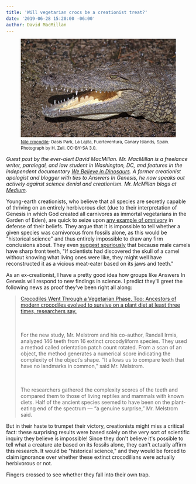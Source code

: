 ```yaml
---
title: 'Will vegetarian crocs be a creationist treat?'
date: '2019-06-28 15:20:00 -06:00'
author: David MacMillan
---
```

<figure>
<img src="/uploads/2019/MacMillan_Crocodile_Teeth.jpg" alt="Crocodile"/>
<figcaption>
<small><a href="https://commons.wikimedia.org/wiki/File:Crocodylus_niloticus_-_Oasis_Park_-_001.jpg#file">Nile crocodile</a>; Oasis Park, La Lajita, Fuerteventura, Canary Islands, Spain. Photograph by H. Zell. CC-BY-SA 3.0.</small>
</figcaption>
</figure>

<i>Guest post by the ever-alert David MacMillan. Mr. MacMillan is a freelance writer, paralegal, and law student in Washington, DC, and features in the independent documentary <a href="https://www.imdb.com/title/tt6316506/">We Believe in Dinosaurs</a>. A former creationist apologist and blogger with ties to Answers In Genesis, he now speaks out actively against science denial and creationism. Mr. McMillan blogs at <a href="https://medium.com/@davidstarlingm">Medium</a>.</i>

Young-earth creationists, who believe that all species are secretly capable of thriving on an entirely herbivorous diet (due to their interpretation of Genesis in which God created all carnivores as immortal vegetarians in the Garden of Eden), are quick to seize upon <a href="https://answersingenesis.org/animal-behavior/what-animals-eat/unexpectedly-vegetarian-animals-what-does-it-mean/">any example of omnivory</a> in defense of their beliefs. They argue that it is impossible to tell whether a given species was carnivorous from fossils alone, as this would be "historical science" and thus entirely impossible to draw any firm conclusions about. They even <a href="https://answersingenesis.org/mammals/camels-confirmation-of-creation/">suggest spuriously</a> that because male camels have sharp front teeth, "If scientists had discovered the skull of a camel without knowing what living ones were like, they might well have reconstructed it as a vicious meat-eater based on its jaws and teeth."

As an ex-creationist, I have a pretty good idea how groups like Answers In Genesis will respond to new findings in science. I predict they'll greet the following news as proof they've been right all along:

<!--more-->

<blockquote><a href="https://www.nytimes.com/2019/06/27/science/crocodiles-vegetarian-teeth.html">Crocodiles Went Through a Vegetarian Phase, Too: Ancestors of modern crocodiles evolved to survive on a plant diet at least three times, researchers say.</a>

<br/><br/>For the new study, Mr. Melstrom and his co-author, Randall Irmis, analyzed 146 teeth from 16 extinct crocodyliform species. They used a method called orientation patch count rotated. From a scan of an object, the method generates a numerical score indicating the complexity of the object’s shape. “It allows us to compare teeth that have no landmarks in common,” said Mr. Melstrom.

<br/><br/>The researchers gathered the complexity scores of the teeth and compared them to those of living reptiles and mammals with known diets. Half of the ancient species seemed to have been on the plant-eating end of the spectrum — “a genuine surprise,” Mr. Melstrom said.</blockquote>

But in their haste to trumpet their victory, creationists might miss a critical fact: these surprising results were based solely on the very sort of scientific inquiry they believe is impossible! Since they don't believe it's possible to tell what a creature ate based on its fossils alone, they can't actually affirm this research. It would be "historical science," and they would be forced to claim ignorance over whether these extinct crocodilians were actually herbivorous or not.

Fingers crossed to see whether they fall into their own trap.
